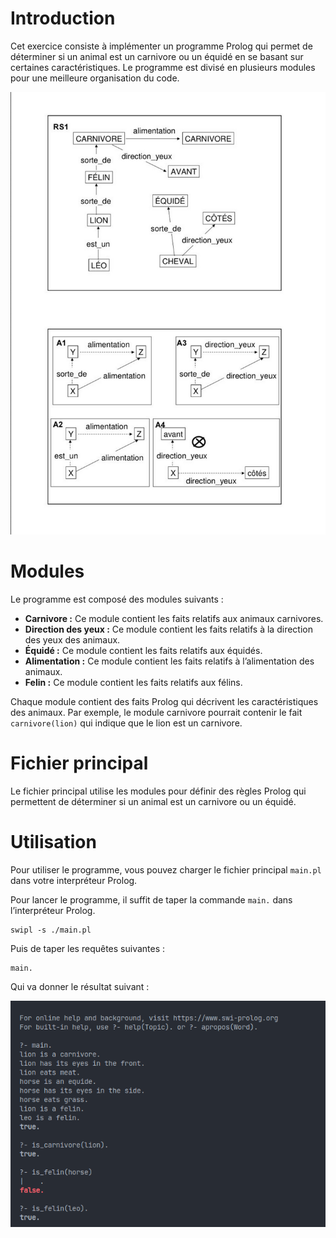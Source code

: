# Introduction

Cet exercice consiste à implémenter un programme Prolog qui permet de déterminer si un animal est un carnivore ou un équidé en se basant sur certaines caractéristiques. Le programme est divisé en plusieurs modules pour une meilleure organisation du code.

![](../../assets/exercice.png)

# Modules

Le programme est composé des modules suivants :

- **Carnivore :** Ce module contient les faits relatifs aux animaux carnivores.
- **Direction des yeux :** Ce module contient les faits relatifs à la direction des yeux des animaux.
- **Équidé :** Ce module contient les faits relatifs aux équidés.
- **Alimentation :** Ce module contient les faits relatifs à l’alimentation des animaux.
- **Felin :** Ce module contient les faits relatifs aux félins.

Chaque module contient des faits Prolog qui décrivent les caractéristiques des animaux. Par exemple, le module carnivore pourrait contenir le fait `carnivore(lion)` qui indique que le lion est un carnivore.

# Fichier principal

Le fichier principal utilise les modules pour définir des règles Prolog qui permettent de déterminer si un animal est un carnivore ou un équidé.

# Utilisation

Pour utiliser le programme, vous pouvez charger le fichier principal `main.pl` dans votre interpréteur Prolog.


Pour lancer le programme, il suffit de taper la commande `main.` dans l’interpréteur Prolog.

```
swipl -s ./main.pl
```

Puis de taper les requêtes suivantes :

```
main.
```

Qui va donner le résultat suivant :

![](../../assets/screenn.png)
